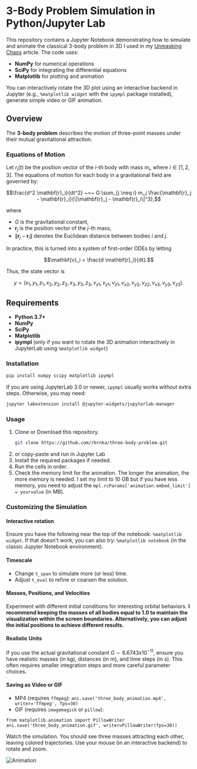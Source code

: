# 3-Body Problem Simulation in Python/Jupyter Lab

This repository contains a Jupyter Notebook demonstrating how to simulate and animate the classical 3-body problem in 3D I used in my [Unmasking Chaos](https://synaptory.substack.com/p/unmasking-chaos) article. The code uses:
- **NumPy** for numerical operations
- **SciPy** for integrating the differential equations
- **Matplotlib** for plotting and animation

You can interactively rotate the 3D plot using an interactive backend in Jupyter (e.g., `%matplotlib widget` with the `ipympl` package installed), generate simple video or GIF animation.

## Overview

The **3-body problem** describes the motion of three-point masses under their mutual gravitational attraction.

### Equations of Motion

Let $r_i(t)$ be the position vector of the $i$-th body with mass $m_i$, where $i \in [1, 2, 3]$. The equations of motion for each body in a gravitational field are governed by:

```math
\frac{d^2 \mathbf{r}_i}{dt^2}
~=~
G \sum_{j \neq i} m_j \frac{\mathbf{r}_j - \mathbf{r}_i}{\|\mathbf{r}_j - \mathbf{r}_i\|^3},
```

where
- $G$ is the gravitational constant,
- $\mathbf{r}_j$ is the position vector of the $j$-th mass,
- $\|\mathbf{r}_j - \mathbf{r}_i\|$ denotes the Euclidean distance between bodies $i$ and $j$.

In practice, this is turned into a system of first-order ODEs by letting

```math
\mathbf{v}_i = \frac{d \mathbf{r}_i}{dt}.
```

Thus, the state vector is

```math
y = \bigl(x_1, y_1, z_1,\, x_2, y_2, z_2,\, x_3, y_3, z_3,\,
         v_{x1}, v_{y1}, v_{z1},\, v_{x2}, v_{y2}, v_{z2},\, v_{x3}, v_{y3}, v_{z3}\bigr).
```

## Requirements

- **Python 3.7+**  
- **NumPy**  
- **SciPy**  
- **Matplotlib**  
- **ipympl** (only if you want to rotate the 3D animation interactively in JupyterLab using `%matplotlib widget`)

### Installation

```bash
pip install numpy scipy matplotlib ipympl
```
If you are using JupyterLab 3.0 or newer, `ipympl` usually works without extra steps. Otherwise, you may need:

```bash
jupyter labextension install @jupyter-widgets/jupyterlab-manager
```

### Usage
1. Clone or Download this repository.
   ```bash
   git clone https://github.com/rbrnka/three-body-problem.git
2. or copy-paste and run in Jupyter Lab
4. Install the required packages if needed.
5. Run the cells in order.
6. Check the memory limit for the animation. The longer the animation, the more memory is needed. I set my limit to 10 GB but if you have less memory, you need to adjust the `mpl.rcParams['animation.embed_limit'] = yourvalue` (in MB).

### Customizing the Simulation

#### Interactive rotation
Ensure you have the following near the top of the notebook: `%matplotlib widget`. If that doesn't work, you can also try: `%matplotlib notebook` (in the classic Jupyter Notebook environment).

#### Timescale
- Change `t_span` to simulate more (or less) time.
- Adjust `t_eval` to refine or coarsen the solution.

#### Masses, Positions, and Velocities
Experiment with different initial conditions for interesting orbital behaviors. **I recommend keeping the masses of all bodies equal to 1.0 to maintain the visualization within the screen boundaries. Alternatively, you can adjust the initial positions to achieve different results.**

#### Realistic Units
If you use the actual gravitational constant $G \sim 6.6743x10^{-11}$, ensure you have realistic masses (in kg), distances (in m), and time steps (in s). This often requires smaller integration steps and more careful parameter choices.

#### Saving as Video or GIF
- MP4 (requires `ffmpeg`): `ani.save('three_body_animation.mp4', writer='ffmpeg', fps=30)`
- GIF (requires `imagemagick` or `pillow`):
```
from matplotlib.animation import PillowWriter
ani.save('three_body_animation.gif', writer=PillowWriter(fps=30))
```
Watch the simulation. You should see three masses attracting each other, leaving colored trajectories. Use your mouse (in an interactive backend) to rotate and zoom.

![Animation](https://github.com/user-attachments/assets/b8065f24-abe3-44a7-8aed-dd4b9dc813ed)

